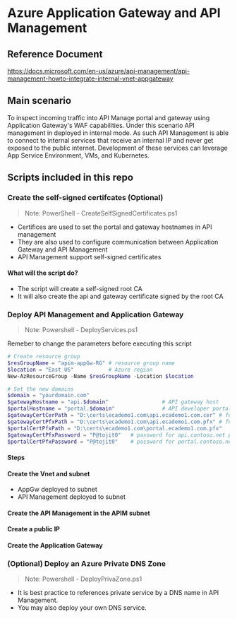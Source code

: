 # Azure Application Gateway and API Management

## Reference Document
https://docs.microsoft.com/en-us/azure/api-management/api-management-howto-integrate-internal-vnet-appgateway

## Main scenario

To inspect incoming traffic into API Manage portal and gateway using Application Gateway's WAF capabilities. Under this scenario API management in deployed in internal mode. As such API Management is able to connect to internal services that receive an internal IP and never get exposed to the public internet. Development of these services can leverage App Service Environment, VMs, and Kubernetes.

## Scripts included in this repo

### Create the self-signed certifcates (Optional)
> Note: PowerShell - CreateSelfSignedCertificates.ps1

- Certifices are used to set the portal and gateway hostnames in API management
- They are also used to configure communication between Application Gateway and API Management
- API Management support self-signed certificates

#### What will the script do?

- The script will create a self-signed root CA
- It will also create the api and gateway certificate signed by the root CA

### Deploy API Management and Application Gateway

> Note: Powershell - DeployServices.ps1

Remeber to change the parameters before executing this script

```powershell
# Create resource group
$resGroupName = "apim-appGw-RG" # resource group name
$location = "East US"           # Azure region
New-AzResourceGroup -Name $resGroupName -Location $location

# Set the new domains
$domain = "yourdomain.com"
$gatewayHostname = "api.$domain"                 # API gateway host
$portalHostname = "portal.$domain"               # API developer portal host
$gatewayCertCerPath = "D:\certs\ecademo1.com\api.ecademo1.com.cer" # full path to api.contoso.net .cer file
$gatewayCertPfxPath = "D:\certs\ecademo1.com\api.ecademo1.com.pfx" # full path to api.contoso.net .pfx file
$portalCertPfxPath = "D:\certs\ecademo1.com\portal.ecademo1.com.pfx"   # full path to portal.contoso.net .pfx file
$gatewayCertPfxPassword = "P@tojit0"   # password for api.contoso.net pfx certificate
$portalCertPfxPassword = "P@tojit0"    # password for portal.contoso.net pfx certificate
```

#### Steps
#### Create the Vnet and subnet

- AppGw deployed to subnet
- API Management deployed to subnet

#### Create the API Management in the APIM subnet
#### Create a public IP
#### Create the Application Gateway

### (Optional) Deploy an Azure Private DNS Zone

> Note: Powershell - DeployPrivaZone.ps1

- It is best practice to references private service by a DNS name in API Management. 
- You may also deploy your own DNS service.


